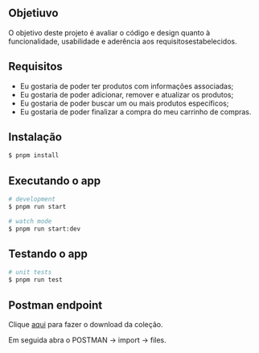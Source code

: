 ## Objetiuvo

O objetivo deste projeto é avaliar o código e design quanto à funcionalidade, usabilidade e aderência aos requisitosestabelecidos.

## Requisitos
- Eu gostaria de poder ter produtos com informações associadas;
- Eu gostaria de poder adicionar, remover e atualizar os produtos;
- Eu gostaria de poder buscar um ou mais produtos específicos;
- Eu gostaria de poder finalizar a compra do meu carrinho de compras.

## Instalação

```bash
$ pnpm install
```

## Executando o app

```bash
# development
$ pnpm run start

# watch mode
$ pnpm run start:dev
```

## Testando o app

```bash
# unit tests
$ pnpm run test
```

## Postman endpoint

Clique [aqui](https://drive.google.com/file/d/1T_UDSD9ZRisFPfjCXaNGoC8cbNsQkG8d/view?usp=sharing) para fazer o download da coleção.

Em seguida abra o POSTMAN -> import -> files.
